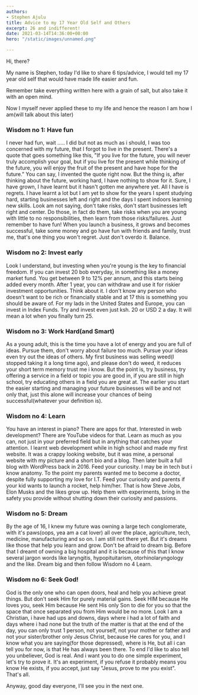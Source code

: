 ```yaml
---
authors:
- Stephen Ajulu
title: Advice to my 17 Year Old Self and Others
excerpt: 26 and indifferent!
date: 2021-03-14T14:36:00+00:00
hero: "/static/images/unnamed.png"

---
```

Hi, there?

My name is Stephen, today I'd like to share 6 tips/advice, I would tell my 17 year old self that would have made life easier and fun.

Remember take everything written here with a grain of salt, but also take it with an open mind.

Now I myself never applied these to my life and hence the reason I am how I am(will talk about this later)

### Wisdom no 1: Have fun

I never had fun, wait ….. I did but not as much as i should, I was too concerned with my future, that I forgot to live in the present. There's a quote that goes something like this, "If you live for the future, you will never truly accomplish your goal, but if you live for the present while thinking of the future, you will enjoy the fruit of the present and have hope for the future." You can say, I invented the quote right now. But the thing is, after thinking about the future, working hard, I have nothing to show for it. Sure, I have grown, I have learnt but it hasn't gotten me anywhere yet. All I have is regrets. I have learnt a lot but I am yet to show for the years I spent studying hard, starting businesses left and right and the days I spent indoors learning new skills. Look am not saying, don't take risks, don't start businesses left right and center. Do those, in fact do them, take risks when you are young with little to no responsibilities, then learn from those risks/failures. Just remember to have fun! When you launch a business, it grows and becomes successful, take some money and go have fun with friends and family, trust me, that's one thing you won't regret. Just don't overdo it. Balance.

### Wisdom no 2: Invest early

Look I understand, but investing when you're young is the key to financial freedom. If you can invest 20 bob everyday, in something like a money market fund. You get between 9 to 12% per annum, and this starts being added every month. After 1 year, you can withdraw and use it for riskier investment opportunities. Think about it. I don't know any person who doesn't want to be rich or financially stable and at 17 this is something you should be aware of. For my lads in the United States and Europe, you can invest in Index Funds. Try and invest even just ksh. 20 or USD 2 a day. It will mean a lot when you finally turn 25.

### Wisdom no 3: Work Hard(and Smart)

As a young adult, this is the time you have a lot of energy and you are full of ideas. Pursue them, don't worry about failure too much. Pursue your ideas even try out the ideas of others. My first business was selling weed(I stopped taking it a long time ago), and please don't do weed, it reduces your short term memory trust me i know. But the point is, try business, try offering a service in a field or topic you are good in, if you are still in high school, try educating others in a field you are great at. The earlier you start the easier starting and managing your future businesses will be and not only that, just this alone will increase your chances of being successful(whatever your definition is).

### Wisdom no 4: Learn

You have an interest in piano? There are apps for that. Interested in web development? There are YouTube videos for that. Learn as much as you can, not just in your preferred field but in anything that catches your attention. I learnt web development while in high school and made my first website. It was a crappy looking website, but it was mine, a personal website with my picture and a short bio and a blog. Then later built a full blog with WordPress back in 2016. Feed your curiosity. I may be in tech but i know anatomy. To the point my parents wanted me to become a doctor, despite fully supporting my love for I.T. Feed your curiosity and parents if your kid wants to launch a rocket, help him/her. That is how Steve Jobs, Elon Musks and the likes grow up. Help them with experiments, bring in the safety you provide without shutting down their curiosity and passions.

### Wisdom no 5: Dream

By the age of 16, I knew my future was owning a large tech conglomerate, with it's paws(oops, yea am a cat lover) all over the place, agriculture, tech, medicine, manufacturing and so on. I am still not there yet. But it's dreams like those that help you learn and grow. Don't be afraid to dream big. Before that I dreamt of owning a big hospital and it is because of this that I know several jargon words like laryngitis, hypopituitarism, otorhinolaryngology and the like. Dream big and then follow Wisdom no 4 Learn.

### Wisdom no 6: Seek God!

God is the only one who can open doors, heal and help you achieve great things. But don't seek Him for purely material gains. Seek HIM because He loves you, seek Him because He sent His only Son to die for you so that the space that once separated you from Him would be no more. Look I am a Christian, i have had ups and downs, days where i had a lot of faith and days where i had none but the truth of the matter is that at the end of the day, you can only trust 1 person, not yourself, not your mother or father and not your sister/brother only Jesus Christ, because He cares for you, and I know what you are saying(for those depressed), where is He, but all i can tell you for now, is that He has always been there. To end I'd like to also tell you unbeliever, God is real. And i want you to do one simple experiment, let's try to prove it. It's an experiment, if you refuse it probably means you know He exists, if you accept, just say "Jesus, prove to me you exist". That's all.

Anyway, good day everyone, I'll see you in the next one.